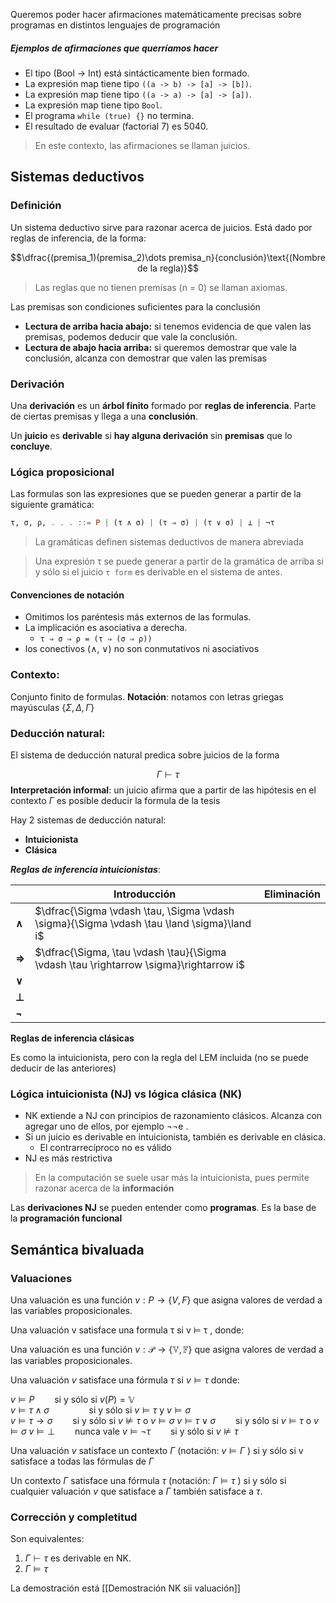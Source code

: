 Queremos poder hacer afirmaciones matemáticamente precisas sobre programas en distintos lenguajes de programación

##### Ejemplos de afirmaciones que querríamos hacer
+ El tipo (Bool -> Int) está sintácticamente bien formado.
+ La expresión map tiene tipo `((a -> b) -> [a] -> [b])`.
+ La expresión map tiene tipo `((a -> a) -> [a] -> [a])`.
+ La expresión map tiene tipo `Bool`.
+ El programa `while (true) {}` no termina.
+ El resultado de evaluar (factorial 7) es 5040.
> En este contexto, las afirmaciones se llaman juicios.

## Sistemas deductivos

### Definición

Un sistema deductivo sirve para razonar acerca de juicios.
Está dado por reglas de inferencia, de la forma:

$$\dfrac{(premisa_1)(premisa_2)\dots premisa_n}{conclusión}\text{(Nombre de la regla)}$$

> Las reglas que no tienen premisas (n = 0) se llaman axiomas.

Las premisas son condiciones suficientes para la conclusión

+ **Lectura de arriba hacia abajo:**
si tenemos evidencia de que valen las premisas, podemos deducir que vale la conclusión.
+ **Lectura de abajo hacia arriba:**
si queremos demostrar que vale la conclusión, alcanza con demostrar que valen las premisas
### Derivación

Una **derivación** es un **árbol finito** formado por **reglas de inferencia**. Parte de ciertas premisas y llega a una **conclusión**.

Un **juicio** es **derivable** si **hay alguna derivación** sin **premisas** que lo **concluye**.
### Lógica proposicional

Las formulas son las expresiones que se pueden generar a partir de
la siguiente gramática:
```haskell
τ, σ, ρ, . . . ::= P | (τ ∧ σ) | (τ ⇒ σ) | (τ ∨ σ) | ⊥ | ¬τ
```
> La gramáticas definen sistemas deductivos de manera abreviada

> Una expresión τ se puede generar a partir de la gramática de arriba
si y sólo si el juicio `τ form` es derivable en el sistema de antes.

#### Convenciones de notación
+ Omitimos los paréntesis más externos de las formulas.
+ La implicación es asociativa a derecha.
	+ `τ ⇒ σ ⇒ ρ = (τ ⇒ (σ ⇒ ρ))`
+ los conectivos (∧, ∨) no son conmutativos ni asociativos

### Contexto:
Conjunto finito de formulas.
**Notación**: notamos con letras griegas mayúsculas $\{\Sigma,\Delta, \Gamma\}$   

### Deducción natural:

El sistema de deducción natural predica sobre juicios de la forma

$$\Gamma \vdash \tau$$
**Interpretación informal**: un juicio afirma que a partir de las hipótesis en el contexto $\Gamma$  es posible deducir la formula de la tesis

Hay 2 sistemas de deducción natural:
+ **Intuicionista**
+ **Clásica**

***Reglas de inferencia intuicionistas***:

|       | **Introducción**                                                                           | **Eliminación** |
| ----- | ------------------------------------------------------------------------------------------ | --------------- |
| **∧** | $\dfrac{\Sigma \vdash \tau, \Sigma \vdash \sigma}{\Sigma \vdash \tau \land \sigma}\land i$ |                 |
| **⇒** | $\dfrac{\Sigma, \tau \vdash \tau}{\Sigma \vdash \tau \rightarrow \sigma}\rightarrow i$     |                 |
| **∨** |                                                                                            |                 |
| **⊥** |                                                                                            |                 |
| **¬** |                                                                                            |                 |

**Reglas de inferencia clásicas**

Es como la intuicionista, pero con la regla del LEM incluida (no se puede deducir de las anteriores)

### Lógica intuicionista (NJ) vs lógica clásica (NK)

+ NK extiende a NJ con principios de razonamiento clásicos. Alcanza con agregar uno de ellos, por ejemplo ¬¬e .
+ Si un juicio es derivable en intuicionista, también es derivable en clásica.
	+ El contrarrecíproco no es válido
+ NJ es más restrictiva

> En la computación se suele usar más la intuicionista, pues permite razonar acerca de la **información**

Las **derivaciones NJ** se pueden entender como **programas**. Es la base de la **programación funcional**

## Semántica bivaluada

### Valuaciones

Una valuación es una función $v : P \rightarrow \{V, F\}$  que asigna valores de verdad a las variables proposicionales.

Una valuación v satisface una formula τ si v ⊨ τ , donde:

Una valuación es una función $v : \mathcal{P} \to \{ \mathbb{V}, \mathbb{F} \}$ que asigna valores de verdad a las variables proposicionales.

Una valuación *v* satisface una fórmula $\tau$ si $v \vDash \tau$ donde:


$v \vDash P \qquad \text{si y sólo si } v(P) = \mathbb{V}$  
$v \vDash \tau \land \sigma \qquad \qquad \text{si y sólo si } v \vDash \tau \text{ y } v \vDash \sigma$  
$v \vDash \tau \to \sigma \qquad \text{si y sólo si } v \nvDash \tau \text{ o } v \vDash \sigma$
$v \vDash \tau \lor \sigma \qquad \text{si y sólo si } v \vDash \tau \text{ o } v \vDash \sigma$
$v \vDash \bot \qquad \text{nunca vale}$ 
$v \vDash \neg \tau \qquad \text{si y sólo si } v \nvDash \tau$


Una valuación *v* satisface un contexto $\Gamma$ (notación: $v \vDash \Gamma$ )  si y sólo si  v satisface a todas las fórmulas de  $\Gamma$

Un contexto $\Gamma$ satisface una fórmula $\tau$ (notación: $\Gamma \vDash \tau$ ) si y sólo si cualquier valuación *v*  que satisface a  $\Gamma$  también satisface a $\tau$.
### Corrección y completitud

Son equivalentes:
1. $\Gamma \vdash \tau$  es derivable en NK.
2. $\Gamma \vDash \tau$ 

La demostración está [[Demostración NK sii valuación]]
